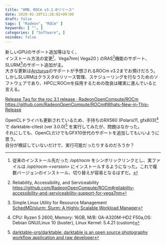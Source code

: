 ```yaml
---
title: "AMD、ROCm v3.1.0リリース"
date: 2020-02-28T11:28:02+09:00
draft: false
tags: [ "Radeon", "ROCm" ]
keywords: [ "", ]
categories: [ "Software", ]
noindex: false
---
```


新しいGPUのサポート追加等はなく、  
インストール方法の変更[^4]、Vega7nm( Vega20 ) のRAS[^1]機能のサポート、SLURM[^2]のサポート追加が主。  
大きな更新は[Arcturus](/tags/arcturus)のサポートが予想されるROCm v3.2までお預けだろう。  
しかしSLURMはクラスタのリソース管理、スケジューリングを行なうためのソフトウェアであり、HPCにROCmを採用するための改良は確実に進んでいると言える。  

[^4]: 従来のインストール先だった */opt/rocm* をシンボリックリンクとし、実ファイルは */opt/rocm-\<version\>* にインストールするようになった。これで複数バージョンのインストール、切り替えが容易となるはずだ。  

[Release Tag for the roc 3.1 release · RadeonOpenCompute/ROCm](https://github.com/RadeonOpenCompute/ROCm/releases/tag/rocm-3.1)  
<https://github.com/RadeonOpenCompute/ROCm#Whats-New-in-This-Release>  

[^1]: Reliability, Accessibility, and Serviceability <br> <https://github.com/RadeonOpenCompute/ROCm#reliability-accessibility-and-serviceability-support-for-vega7nm>
[^2]: Simple Linux Utility for Resource Management <br> [SchedMD/slurm: Slurm: A Highly Scalable Workload Manager](https://github.com/SchedMD/slurm)

OpenCLドライバも更新されているため、手持ちのRX560 (Polaris11, gfx803)[^5] で darktable-cltest (ver 3.0.0)[^3] を実行してみたが、問題はなかった。  
それにしても、OpenCLだけでもGFX10世代のサポートを追加してもいいように思う。  
自分が検証していないだけで、実行可能だったりするのだろうか？  

[^3]: [darktable-org/darktable: darktable is an open source photography workflow application and raw developer](https://github.com/darktable-org/darktable)
[^5]: CPU: Ryzen 5 2600, Memory: 16GB, M/B: GA-A320M-HD2 F50a,OS: Debian GNU/Linux 10 (buster), Linux Kernel: 5.4.21 (custom)
